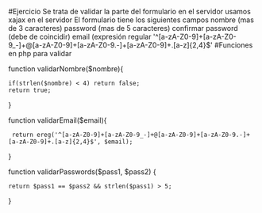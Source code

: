 #Ejercicio
Se trata de validar la parte del formulario en el servidor
usamos xajax en el servidor 
El formulario tiene los siguientes campos
nombre (mas de 3 caracteres)
password (mas de 5 caracteres)
confirmar password (debe de coincidir)
email (expresión regular '^[a-zA-Z0-9]+[a-zA-Z0-9_-]+@[a-zA-Z0-9]+[a-zA-Z0-9.-]+[a-zA-Z0-9]+.[a-z]{2,4}$'
#Funciones en php para validar

  function validarNombre($nombre){
 
    if(strlen($nombre) < 4) return false;
    return true;
    
  }

  function validarEmail($email){
 
     return ereg('^[a-zA-Z0-9]+[a-zA-Z0-9_-]+@[a-zA-Z0-9]+[a-zA-Z0-9.-]+[a-zA-Z0-9]+.[a-z]{2,4}$', $email);
 
  }

  function validarPasswords($pass1, $pass2) {
  
    return $pass1 == $pass2 && strlen($pass1) > 5;
 
  }


